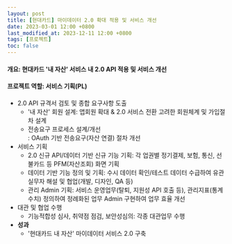 ```yaml
---
layout: post
title: [현대카드] 마이데이터 2.0 확대 적용 및 서비스 개선
date: 2023-03-01 12:00 +0800
last_modified_at: 2023-12-11 12:00 +0800
tags: [프로젝트]
toc: false
---
```

#### 개요: 현대카드 '내 자산' 서비스 내 2.0 API 적용 및 서비스 개선
#### 프로젝트 역할: 서비스 기획(PL)

- 2.0 API 규격서 검토 및 종합 요구사항 도출
    + '내 자산' 회원 설계: 앱회원 확대 & 2.0 서비스 전환 고려한 회원체계 및 가입절차 설계
    + 전송요구 프로세스 설계/개선<br>: OAuth 기반 전송요구(자산 연결) 절차 개선
- 서비스 기획
    + 2.0 신규 API/데이터 기반 신규 기능 기획: 각 업권별 정기결제, 보험, 통신, 선불카드 등 PFM(자산조회) 화면 기획<br>
    + 데이터 기반 기능 정의 및 기획: 수시 데이터 확인/테스트 데이터 수급하여 유관 실무자 해설 및 협업(개발, 디자인, QA 등)
    + 관리 Admin 기획: 서비스 운영업무(탈퇴, 지원성 API 호출 등), 관리지표(통계수치) 정의하여 정례화된 업무 Admin 구현하여 업무 효율 개선
- 대관 및 협업 수행
    + 기능적합성 심사, 취약점 점검, 보안성심의: 각종 대관업무 수행
- **성과**
    + '현대카드 내 자산' 마이데이터 서비스 2.0 구축